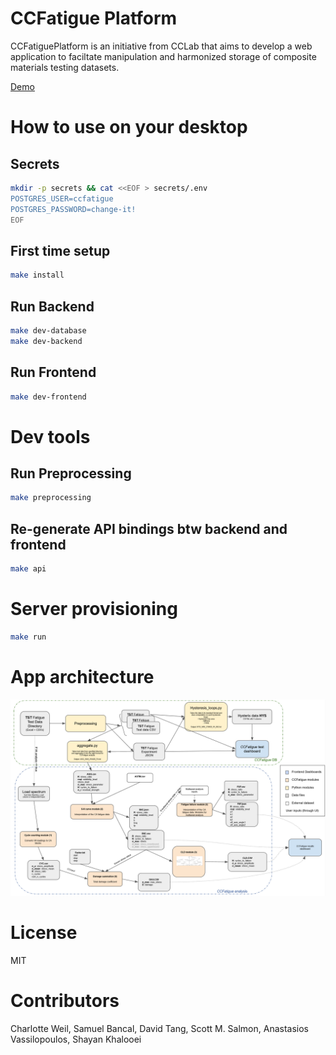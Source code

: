 # CCFatigue Platform

CCFatiguePlatform is an initiative from CCLab that aims to develop a web application to faciltate manipulation and harmonized storage of composite materials testing datasets.

[Demo](https://ccfatigue-test.epfl.ch/)

# How to use on your desktop

## Secrets

```bash
mkdir -p secrets && cat <<EOF > secrets/.env
POSTGRES_USER=ccfatigue
POSTGRES_PASSWORD=change-it!
EOF
```

## First time setup

```bash
make install
```

## Run Backend

```bash
make dev-database
make dev-backend
```

## Run Frontend

```bash
make dev-frontend
```

# Dev tools

## Run Preprocessing

```bash
make preprocessing
```

## Re-generate API bindings btw backend and frontend

```bash
make api
```

# Server provisioning

```bash
make run
```

# App architecture

![flowchart_CCFATIGUE.png](flowchart_CCFATIGUE.png)

# License

MIT

# Contributors

Charlotte Weil, Samuel Bancal, David Tang, Scott M. Salmon, Anastasios Vassilopoulos, Shayan Khalooei
